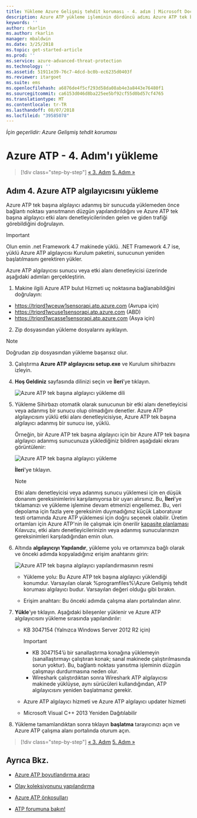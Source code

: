 ```yaml
---
title: Yükleme Azure Gelişmiş tehdit koruması - 4. adım | Microsoft Docs
description: Azure ATP yükleme işleminin dördüncü adımı Azure ATP tek başına algılayıcı yüklemek için yardımcı olur.
keywords: ''
author: rkarlin
ms.author: rkarlin
manager: mbaldwin
ms.date: 3/25/2018
ms.topic: get-started-article
ms.prod: ''
ms.service: azure-advanced-threat-protection
ms.technology: ''
ms.assetid: 51911e39-76c7-4dcd-bc0b-ec6235d0403f
ms.reviewer: itargoet
ms.suite: ems
ms.openlocfilehash: a6876de4f5cf293d58da08ab4e3a8443e76480f1
ms.sourcegitcommit: ca6153d046d8ba225ee5bf92cf55d0bd57cf4765
ms.translationtype: MT
ms.contentlocale: tr-TR
ms.lasthandoff: 08/07/2018
ms.locfileid: "39585078"
---
```

*İçin geçerlidir: Azure Gelişmiş tehdit koruması*



# <a name="install-azure-atp---step-4"></a>Azure ATP - 4. Adım'ı yükleme

>[!div class="step-by-step"]
[« 3. Adım](install-atp-step3.md)
[5. Adım »](install-atp-step5.md)

## <a name="step-4-install-the-azure-atp-sensor"></a>Adım 4. Azure ATP algılayıcısını yükleme

Azure ATP tek başına algılayıcı adanmış bir sunucuda yüklemeden önce bağlantı noktası yansıtmanın düzgün yapılandırıldığını ve Azure ATP tek başına algılayıcı etki alanı denetleyicilerinden gelen ve giden trafiği görebildiğini doğrulayın. 


> [!IMPORTANT]
>Olun emin .net Framework 4.7 makinede yüklü. .NET Framework 4.7 ise, yüklü Azure ATP algılayıcısı Kurulum paketini, sunucunun yeniden başlatılmasını gerektiren yükler.

Azure ATP algılayıcısı sunucu veya etki alanı denetleyicisi üzerinde aşağıdaki adımları gerçekleştirin.

1. Makine ilgili Azure ATP bulut Hizmeti uç noktasına bağlanabildiğini doğrulayın:
  - https://triprd1wceuw1sensorapi.atp.azure.com (Avrupa için)  
  - https://triprd1wcuse1sensorapi.atp.azure.com (ABD)
  - https://triprd1wcasse1sensorapi.atp.azure.com (Asya için)

2. Zip dosyasından yükleme dosyalarını ayıklayın. 
> [!NOTE] 
> Doğrudan zip dosyasından yükleme başarısız olur.

3.  Çalıştırma **Azure ATP algılayıcısı setup.exe** ve Kurulum sihirbazını izleyin.

4.  **Hoş Geldiniz** sayfasında dilinizi seçin ve **İleri**’ye tıklayın.

     ![Azure ATP tek başına algılayıcı yükleme dili](media/sensor-install-language.png)


5.  Yükleme Sihirbazı otomatik olarak sunucunun bir etki alanı denetleyicisi veya adanmış bir sunucu olup olmadığını denetler. Azure ATP algılayıcısını yüklü etki alanı denetleyicisiyse, Azure ATP tek başına algılayıcı adanmış bir sunucu ise, yüklü. 
    
    Örneğin, bir Azure ATP tek başına algılayıcı için bir Azure ATP tek başına algılayıcı adanmış sunucunuza yüklediğiniz bildiren aşağıdaki ekranı görüntülenir:
    
    ![Azure ATP tek başına algılayıcı yükleme](media/sensor-install-deployment-type.png)

    **İleri**'ye tıklayın.

    > [!NOTE] 
    > Etki alanı denetleyicisi veya adanmış sunucu yüklemesi için en düşük donanım gereksinimlerini karşılamıyorsa bir uyarı alırsınız. Bu, **İleri**’ye tıklamanızı ve yükleme işlemine devam etmenizi engellemez. Bu, veri depolama için fazla yere gereksinim duymadığınız küçük Laboratuvar testi ortamında Azure ATP yüklemesi için doğru seçenek olabilir. Üretim ortamları için Azure ATP'nin ile çalışmak için önerilir [kapasite planlaması](atp-capacity-planning.md) Kılavuzu, etki alanı denetleyicilerinizin veya adanmış sunucularınızın gereksinimleri karşıladığından emin olun.

6.  Altında **algılayıcıyı Yapılandır**, yükleme yolu ve ortamınıza bağlı olarak ve önceki adımda kopyaladığınız erişim anahtarını girin:

    ![Azure ATP tek başına algılayıcı yapılandırmasının resmi](media/sensor-install-config.png)

      - Yükleme yolu: Bu Azure ATP tek başına algılayıcı yüklendiği konumdur. Varsayılan olarak %programfiles%\Azure Gelişmiş tehdit koruması algılayıcı budur. Varsayılan değeri olduğu gibi bırakın.

      - Erişim anahtarı: Bu önceki adımda çalışma alanı portalından alınır.
    
7. **Yükle**’ye tıklayın. Aşağıdaki bileşenler yüklenir ve Azure ATP algılayıcısını yükleme sırasında yapılandırılır:

    -   KB 3047154 (Yalnızca Windows Server 2012 R2 için)

        > [!IMPORTANT]
        > -   KB 3047154’ü bir sanallaştırma konağına yüklemeyin (sanallaştırmayı çalıştıran konak; sanal makinede çalıştırılmasında sorun yoktur). Bu, bağlantı noktası yansıtma işleminin düzgün çalışmayı durdurmasına neden olur. 
        > -   Wireshark çalıştırdıktan sonra Wireshark ATP algılayıcısı makinede yüklüyse, aynı sürücüleri kullandığından, ATP algılayıcısını yeniden başlatmanız gerekir.

    -   Azure ATP algılayıcı hizmeti ve Azure ATP algılayıcı updater hizmeti
    -   Microsoft Visual C++ 2013 Yeniden Dağıtılabilir

8.  Yükleme tamamlandıktan sonra tıklayın **başlatma** tarayıcınızı açın ve Azure ATP çalışma alanı portalında oturum açın.


>[!div class="step-by-step"]
[« 3. Adım](install-atp-step3.md)
[5. Adım »](install-atp-step5.md)


## <a name="see-also"></a>Ayrıca Bkz.

- [Azure ATP boyutlandırma aracı](http://aka.ms/aatpsizingtool)

- [Olay koleksiyonunu yapılandırma](configure-event-collection.md)

- [Azure ATP önkoşulları](atp-prerequisites.md)

- [ATP forumuna bakın!](https://aka.ms/azureatpcommunity)
